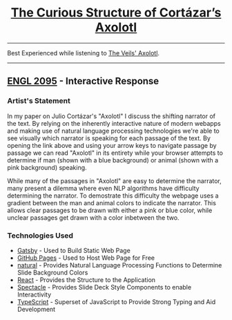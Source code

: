 # <center>[The Curious Structure of Cortázar’s Axolotl](http://www.keplersj.com/engl2095-axolotl/)

</center>

---

Best Experienced while listening to
[The Veils' Axolotl](https://www.youtube.com/watch?v=4TBj1DveSng).

---

## [ENGL 2095](https://literaturebythenumbers.wordpress.com/) - Interactive Response

### Artist's Statement

In my paper on Julio Cortázar's "Axolotl" I discuss the shifting narrator of the
text. By relying on the inherently interactive nature of modern webapps and
making use of natural language processing technologies we're able to see
visually which narrator is speaking for each passage of the text. By opening the
link above and using your arrow keys to navigate passage by passage we can read
"Axolotl" in its entirety while your browser attempts to determine if man (shown
with a blue background) or animal (shown with a pink background) speaking.

While many of the passages in "Axolotl" are easy to determine the narrator, many
present a dilemma where even NLP algorithms have difficulty determining the
narrator. To demostrate this difficulty the webpage uses a gradient between the
man and animal colors to indicate the narrator. This allows clear passages to be
drawn with either a pink or blue color, while unclear passages get drawn with a
color inbetween the two.

### Technologies Used

* [Gatsby](https://www.gatsbyjs.org/) - Used to Build Static Web Page
* [GitHub Pages](https://pages.github.com/) - Used to Host Web Page for Free
* [natural](https://github.com/NaturalNode/natural) - Provides Natural Language
  Processing Functions to Determine Slide Background Colors
* [React](https://reactjs.org/) - Provides the Structure to the Application
* [Spectacle](http://formidable.com/open-source/spectacle/) - Provides Slide
  Deck Style Components to enable Interactivity
* [TypeScript](http://www.typescriptlang.org/) - Superset of JavaScript to
  Provide Strong Typing and Aid Development
